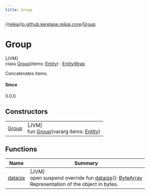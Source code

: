 ```yaml
---
title: Group
---
```

//[reikai](../../../index.html)/[io.github.kerelape.reikai.core](../index.html)/[Group](index.html)



# Group



[JVM]\
class [Group](index.html)(items: [Entity](../-entity/index.html)) : [EntityWrap](../-entity-wrap/index.html)

Concatenates items.



#### Since



0.0.0



## Constructors


| | |
|---|---|
| [Group](-group.html) | [JVM]<br>fun [Group](-group.html)(vararg items: [Entity](../-entity/index.html)) |


## Functions


| Name | Summary |
|---|---|
| [dataize](../-entity/dataize.html) | [JVM]<br>open suspend override fun [dataize](../-entity/dataize.html)(): [ByteArray](https://kotlinlang.org/api/latest/jvm/stdlib/kotlin/-byte-array/index.html)<br>Representation of the object in bytes. |

